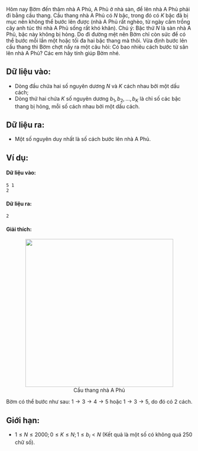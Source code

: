 Hôm nay Bờm đến thăm nhà A Phủ, A Phủ ở nhà sàn, để lên nhà A Phủ phải đi bằng cầu thang. Cầu thang nhà A Phủ có $N$ bậc, trong đó có $K$ bậc đã bị mục nên không thể bước lên được (nhà A Phủ rất nghèo, từ ngày cấm trồng cây anh túc thì nhà A Phủ sống rất khó khăn). Chú ý: Bậc thứ $N$ là sàn nhà A Phủ, bậc này không bị hỏng. Do đi đường mệt nên Bờm chỉ còn sức để có thể bước mỗi lần một hoặc tối đa hai bậc thang mà thôi. Vừa định bước lên cầu thang thì Bờm chợt nầy ra một câu hỏi: Có bao nhiêu cách bước từ sân lên nhà A Phủ? Các em hãy tính giúp Bờm nhé.

## Dữ liệu vào:
- Dòng đầu chứa hai số nguyên dương $N$ và $K$ cách nhau bởi một dấu cách;
- Dòng thứ hai chứa $K$ số nguyên dương $b_1, b_2, …, b_K$ là chỉ số các bậc thang bị hỏng, mỗi số cách nhau bởi một dấu cách.

## Dữ liệu ra:
- Một số nguyên duy nhất là số cách bước lên nhà A Phủ.

## Ví dụ:
#### Dữ liệu vào:
```
5 1
2
```

#### Dữ liệu ra:
```
2
```

#### Giải thích:
 <center><img src="/images/problems/444/DPSTEPS.png" width=400px></center>
<center>Cầu thang nhà A Phủ</center>

Bờm có thể bước như sau: $1→3→4→5$ hoặc $1→3→5$, do đó có 2 cách.

## Giới hạn:
- $1 ≤ N ≤ 2000; 0 ≤ K ≤ N; 1 ≤ b_i < N$ (Kết quả là một số có không quá $250$ chữ số).